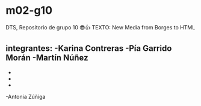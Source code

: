 # m02-g10
DTS, Repositorio de grupo 10 😎👍
TEXTO: New Media from Borges to HTML

integrantes:
-Karina Contreras
-Pía Garrido Morán
-Martín Núñez
-
-
-
-
-Antonia Zúñiga
